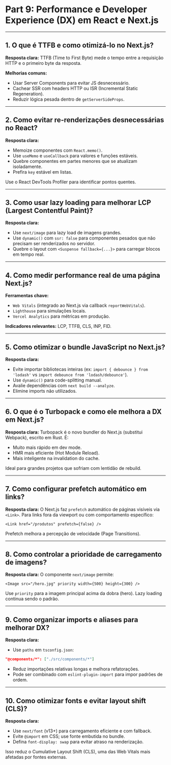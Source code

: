 # Part 9: Performance e Developer Experience (DX) em React e Next.js

---

## 1. O que é TTFB e como otimizá-lo no Next.js?

**Resposta clara:**
TTFB (Time to First Byte) mede o tempo entre a requisição HTTP e o primeiro byte da resposta.

**Melhorias comuns:**

* Usar Server Components para evitar JS desnecessário.
* Cachear SSR com headers HTTP ou ISR (Incremental Static Regeneration).
* Reduzir lógica pesada dentro de `getServerSideProps`.

---

## 2. Como evitar re-renderizações desnecessárias no React?

**Resposta clara:**

* Memoize componentes com `React.memo()`.
* Use `useMemo` e `useCallback` para valores e funções estáveis.
* Quebre componentes em partes menores que se atualizam isoladamente.
* Prefira `key` estável em listas.

Use o React DevTools Profiler para identificar pontos quentes.

---

## 3. Como usar lazy loading para melhorar LCP (Largest Contentful Paint)?

**Resposta clara:**

* Use `next/image` para lazy load de imagens grandes.
* Use `dynamic()` com `ssr: false` para componentes pesados que não precisam ser renderizados no servidor.
* Quebre o layout com `<Suspense fallback={...}>` para carregar blocos em tempo real.

---

## 4. Como medir performance real de uma página Next.js?

**Ferramentas chave:**

* `Web Vitals` (integrado ao Next.js via callback `reportWebVitals`).
* `Lighthouse` para simulações locais.
* `Vercel Analytics` para métricas em produção.

**Indicadores relevantes:** LCP, TTFB, CLS, INP, FID.

---

## 5. Como otimizar o bundle JavaScript no Next.js?

**Resposta clara:**

* Evite importar bibliotecas inteiras (ex: `import { debounce } from 'lodash'` vs `import debounce from 'lodash/debounce'`).
* Use `dynamic()` para code-splitting manual.
* Avalie dependências com `next build --analyze`.
* Elimine imports não utilizados.

---

## 6. O que é o Turbopack e como ele melhora a DX em Next.js?

**Resposta clara:**
Turbopack é o novo bundler do Next.js (substitui Webpack), escrito em Rust. É:

* Muito mais rápido em dev mode.
* HMR mais eficiente (Hot Module Reload).
* Mais inteligente na invalidation do cache.

Ideal para grandes projetos que sofriam com lentidão de rebuild.

---

## 7. Como configurar prefetch automático em links?

**Resposta clara:**
O Next.js faz `prefetch` automático de páginas visíveis via `<Link>`. Para links fora da viewport ou com comportamento específico:

```tsx
<Link href="/produtos" prefetch={false} />
```

Prefetch melhora a percepção de velocidade (Page Transitions).

---

## 8. Como controlar a prioridade de carregamento de imagens?

**Resposta clara:**
O componente `next/image` permite:

```tsx
<Image src="/hero.jpg" priority width={500} height={300} />
```

Use `priority` para a imagem principal acima da dobra (hero). Lazy loading continua sendo o padrão.

---

## 9. Como organizar imports e aliases para melhorar DX?

**Resposta clara:**

* Use `paths` em `tsconfig.json`:

```json
"@components/*": ["./src/components/*"]
```

* Reduz importações relativas longas e melhora refatorações.
* Pode ser combinado com `eslint-plugin-import` para impor padrões de ordem.

---

## 10. Como otimizar fonts e evitar layout shift (CLS)?

**Resposta clara:**

* Use `next/font` (v13+) para carregamento eficiente e com fallback.
* Evite `@import` em CSS; use fonte embutida no bundle.
* Defina `font-display: swap` para evitar atraso na renderização.

Isso reduz o Cumulative Layout Shift (CLS), uma das Web Vitals mais afetadas por fontes externas.